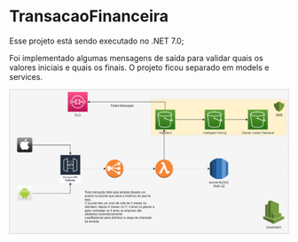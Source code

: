 # TransacaoFinanceira
Esse projeto está sendo executado no .NET 7.0; 

Foi implementado algumas mensagens de saída para validar quais os valores iniciais e quais os finais. 
O projeto ficou separado em models e services. 


<img src="./assets/desafio_sr.drawio.png">